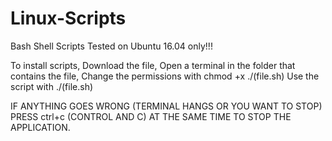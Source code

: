 # Linux-Scripts
Bash Shell Scripts Tested on Ubuntu 16.04 only!!!

To install scripts, 
Download the file,
Open a terminal in the folder that contains the file,
Change the permissions with 
chmod +x ./(file.sh)
Use the script with 
./(file.sh)

IF ANYTHING GOES WRONG (TERMINAL HANGS OR YOU WANT TO STOP) PRESS ctrl+c (CONTROL AND C) AT THE SAME TIME TO STOP THE APPLICATION.

